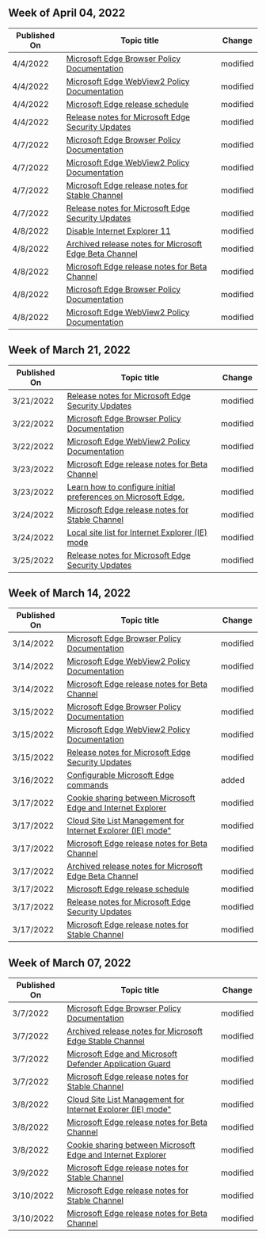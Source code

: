 <!-- This file is generated automatically each week. Changes made to this file will be overwritten.-->



## Week of April 04, 2022


| Published On |Topic title | Change |
|------|------------|--------|
| 4/4/2022 | [Microsoft Edge Browser Policy Documentation](/DeployEdge/microsoft-edge-policies) | modified |
| 4/4/2022 | [Microsoft Edge WebView2 Policy Documentation](/DeployEdge/microsoft-edge-webview-policies) | modified |
| 4/4/2022 | [Microsoft Edge release schedule](/DeployEdge/microsoft-edge-release-schedule) | modified |
| 4/4/2022 | [Release notes for Microsoft Edge Security Updates](/DeployEdge/microsoft-edge-relnotes-security) | modified |
| 4/7/2022 | [Microsoft Edge Browser Policy Documentation](/DeployEdge/microsoft-edge-policies) | modified |
| 4/7/2022 | [Microsoft Edge WebView2 Policy Documentation](/DeployEdge/microsoft-edge-webview-policies) | modified |
| 4/7/2022 | [Microsoft Edge release notes for Stable Channel](/DeployEdge/microsoft-edge-relnote-stable-channel) | modified |
| 4/7/2022 | [Release notes for Microsoft Edge Security Updates](/DeployEdge/microsoft-edge-relnotes-security) | modified |
| 4/8/2022 | [Disable Internet Explorer 11](/DeployEdge/edge-ie-disable-ie11) | modified |
| 4/8/2022 | [Archived release notes for Microsoft Edge Beta Channel](/DeployEdge/microsoft-edge-relnote-archive-beta-channel) | modified |
| 4/8/2022 | [Microsoft Edge release notes for Beta Channel](/DeployEdge/microsoft-edge-relnote-beta-channel) | modified |
| 4/8/2022 | [Microsoft Edge Browser Policy Documentation](/DeployEdge/microsoft-edge-policies) | modified |
| 4/8/2022 | [Microsoft Edge WebView2 Policy Documentation](/DeployEdge/microsoft-edge-webview-policies) | modified |


## Week of March 21, 2022


| Published On |Topic title | Change |
|------|------------|--------|
| 3/21/2022 | [Release notes for Microsoft Edge Security Updates](/DeployEdge/microsoft-edge-relnotes-security) | modified |
| 3/22/2022 | [Microsoft Edge Browser Policy Documentation](/DeployEdge/microsoft-edge-policies) | modified |
| 3/22/2022 | [Microsoft Edge WebView2 Policy Documentation](/DeployEdge/microsoft-edge-webview-policies) | modified |
| 3/23/2022 | [Microsoft Edge release notes for Beta Channel](/DeployEdge/microsoft-edge-relnote-beta-channel) | modified |
| 3/23/2022 | [Learn how to configure initial preferences on Microsoft Edge.](/DeployEdge/initial-preferences-support-on-microsoft-edge-browser) | modified |
| 3/24/2022 | [Microsoft Edge release notes for Stable Channel](/DeployEdge/microsoft-edge-relnote-stable-channel) | modified |
| 3/24/2022 | [Local site list for Internet Explorer (IE) mode](/DeployEdge/edge-ie-mode-local-site-list) | modified |
| 3/25/2022 | [Release notes for Microsoft Edge Security Updates](/DeployEdge/microsoft-edge-relnotes-security) | modified |


## Week of March 14, 2022


| Published On |Topic title | Change |
|------|------------|--------|
| 3/14/2022 | [Microsoft Edge Browser Policy Documentation](/DeployEdge/microsoft-edge-policies) | modified |
| 3/14/2022 | [Microsoft Edge WebView2 Policy Documentation](/DeployEdge/microsoft-edge-webview-policies) | modified |
| 3/14/2022 | [Microsoft Edge release notes for Beta Channel](/DeployEdge/microsoft-edge-relnote-beta-channel) | modified |
| 3/15/2022 | [Microsoft Edge Browser Policy Documentation](/DeployEdge/microsoft-edge-policies) | modified |
| 3/15/2022 | [Microsoft Edge WebView2 Policy Documentation](/DeployEdge/microsoft-edge-webview-policies) | modified |
| 3/15/2022 | [Release notes for Microsoft Edge Security Updates](/DeployEdge/microsoft-edge-relnotes-security) | modified |
| 3/16/2022 | [Configurable Microsoft Edge commands](/DeployEdge/edge-learnmore-configurable-edge-commands) | added |
| 3/17/2022 | [Cookie sharing between Microsoft Edge and Internet Explorer](/DeployEdge/edge-ie-mode-add-guidance-cookieshare) | modified |
| 3/17/2022 | [Cloud Site List Management for Internet Explorer (IE) mode"](/DeployEdge/edge-ie-mode-cloud-site-list-mgmt) | modified |
| 3/17/2022 | [Microsoft Edge release notes for Beta Channel](/DeployEdge/microsoft-edge-relnote-beta-channel) | modified |
| 3/17/2022 | [Archived release notes for Microsoft Edge Beta Channel](/DeployEdge/microsoft-edge-relnote-archive-beta-channel) | modified |
| 3/17/2022 | [Microsoft Edge release schedule](/DeployEdge/microsoft-edge-release-schedule) | modified |
| 3/17/2022 | [Release notes for Microsoft Edge Security Updates](/DeployEdge/microsoft-edge-relnotes-security) | modified |
| 3/17/2022 | [Microsoft Edge release notes for Stable Channel](/DeployEdge/microsoft-edge-relnote-stable-channel) | modified |


## Week of March 07, 2022


| Published On |Topic title | Change |
|------|------------|--------|
| 3/7/2022 | [Microsoft Edge Browser Policy Documentation](/DeployEdge/microsoft-edge-policies) | modified |
| 3/7/2022 | [Archived release notes for Microsoft Edge Stable Channel](/DeployEdge/microsoft-edge-relnote-archive-stable-channel) | modified |
| 3/7/2022 | [Microsoft Edge and Microsoft Defender Application Guard](/DeployEdge/microsoft-edge-security-windows-defender-application-guard) | modified |
| 3/7/2022 | [Microsoft Edge release notes for Stable Channel](/DeployEdge/microsoft-edge-relnote-stable-channel) | modified |
| 3/8/2022 | [Cloud Site List Management for Internet Explorer (IE) mode"](/DeployEdge/edge-ie-mode-cloud-site-list-mgmt) | modified |
| 3/8/2022 | [Microsoft Edge release notes for Beta Channel](/DeployEdge/microsoft-edge-relnote-beta-channel) | modified |
| 3/8/2022 | [Cookie sharing between Microsoft Edge and Internet Explorer](/DeployEdge/edge-ie-mode-add-guidance-cookieshare) | modified |
| 3/9/2022 | [Microsoft Edge release notes for Stable Channel](/DeployEdge/microsoft-edge-relnote-stable-channel) | modified |
| 3/10/2022 | [Microsoft Edge release notes for Stable Channel](/DeployEdge/microsoft-edge-relnote-stable-channel) | modified |
| 3/10/2022 | [Microsoft Edge release notes for Beta Channel](/DeployEdge/microsoft-edge-relnote-beta-channel) | modified |
